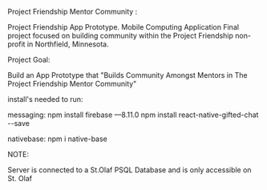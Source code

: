 Project Friendship Mentor Community :

Project Friendship App Prototype. Mobile Computing Application Final project focused on building community within the Project Friendship non-profit in Northfield, Minnesota.

Project Goal:

Build an App Prototype that "Builds Community Amongst Mentors in The Project Friendship Mentor Community" 


install's needed to run:

messaging: 
npm install firebase —8.11.0
npm install react-native-gifted-chat --save

nativebase:
npm i native-base


NOTE:

Server is connected to a St.Olaf PSQL Database and is only accessible on St. Olaf 
